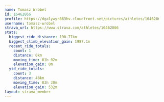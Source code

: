 ```yaml
---
name: Tomasz Wróbel
id: 16462866
profile: https://dgalywyr863hv.cloudfront.net/pictures/athletes/16462866/10169785/1/large.jpg
username: tomasz-wrobel
strava_url: https://www.strava.com/athletes/16462866
stats:
  biggest_ride_distance: 190.77km
  biggest_climb_elevation_gain: 1987.1m
  recent_ride_totals:
    count: 1
    distance: 0km
    moving_time: 01h 02m
    elevation_gain: 0m
  ytd_ride_totals:
    count: 3
    distance: 48km
    moving_time: 03h 30m
    elevation_gain: 532m
layout: strava_member
--- 
```

